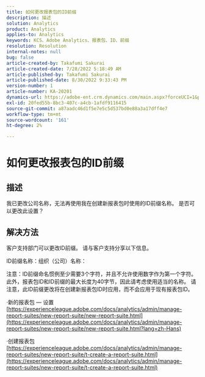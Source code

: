 ```yaml
---
title: 如何更改报表包的ID前缀
description: 描述
solution: Analytics
product: Analytics
applies-to: Analytics
keywords: KCS、Adobe Analytics、报表包、ID、前缀
resolution: Resolution
internal-notes: null
bug: false
article-created-by: Takafumi Sakurai
article-created-date: 7/28/2022 5:18:49 AM
article-published-by: Takafumi Sakurai
article-published-date: 8/30/2022 9:33:43 PM
version-number: 1
article-number: KA-20201
dynamics-url: https://adobe-ent.crm.dynamics.com/main.aspx?forceUCI=1&pagetype=entityrecord&etn=knowledgearticle&id=373311bf-340e-ed11-82e5-000d3a379369
exl-id: 20fed55b-8bc3-407c-a4cb-1afdf9116415
source-git-commit: a87aadc46d1f5e7e5c5d537bd0e88a3a17dff4e7
workflow-type: tm+mt
source-wordcount: '161'
ht-degree: 2%

---
```


# 如何更改报表包的ID前缀

## 描述

我已更改公司名称，无法再使用我在创建新报表包时使用的ID前缀名称。 是否可以更改此设置？

## 解决方法


客户支持部门可以更改ID前缀。 请与客户支持分享以下信息。

ID前缀名称：组织（公司）名称：

注意：ID前缀命名惯例至少需要3个字符，并且不允许使用数字作为第一个字符。 此外，报表包ID和ID前缀的最大长度为40字节，因此请考虑使用适当的名称。 请注意，此ID前缀更改将在创建新报表包ID时应用，而不会应用于现有报表包ID。

·新的报表包 — 设置
[https://experienceleague.adobe.com/docs/analytics/admin/manage-report-suites/new-report-suite/new-report-suite.html](https://experienceleague.adobe.com/docs/analytics/admin/manage-report-suites/new-report-suite/new-report-suite.html?lang=zh-Hans)

·创建报表包
[https://experienceleague.adobe.com/docs/analytics/admin/manage-report-suites/new-report-suite/t-create-a-report-suite.html](https://experienceleague.adobe.com/docs/analytics/admin/manage-report-suites/new-report-suite/t-create-a-report-suite.html)
